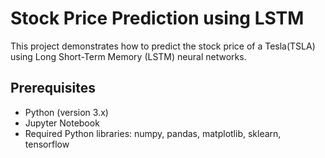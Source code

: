 # Stock Price Prediction using LSTM

This project demonstrates how to predict the stock price of a Tesla(TSLA) using Long Short-Term Memory (LSTM) neural networks.
## Prerequisites

- Python (version 3.x)
- Jupyter Notebook
- Required Python libraries: numpy, pandas, matplotlib, sklearn, tensorflow


